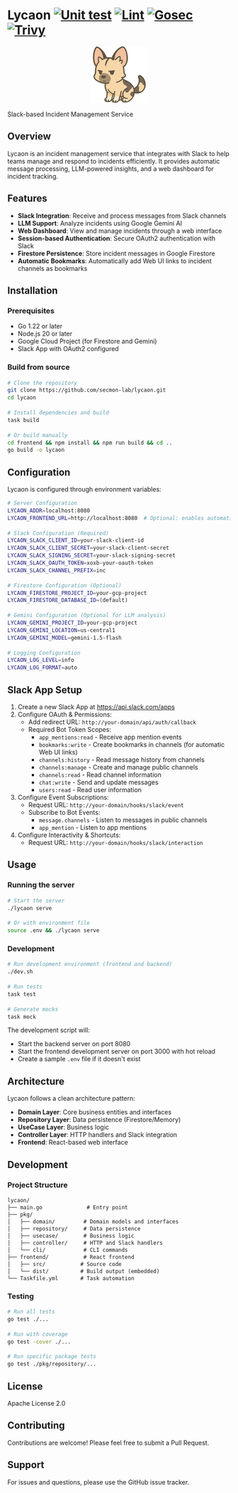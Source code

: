 # Lycaon [![Unit test](https://github.com/secmon-lab/lycaon/actions/workflows/test.yml/badge.svg)](https://github.com/secmon-lab/lycaon/actions/workflows/test.yml) [![Lint](https://github.com/secmon-lab/lycaon/actions/workflows/lint.yml/badge.svg)](https://github.com/secmon-lab/lycaon/actions/workflows/lint.yml) [![Gosec](https://github.com/secmon-lab/lycaon/actions/workflows/gosec.yml/badge.svg)](https://github.com/secmon-lab/lycaon/actions/workflows/gosec.yml) [![Trivy](https://github.com/secmon-lab/lycaon/actions/workflows/trivy.yml/badge.svg)](https://github.com/secmon-lab/lycaon/actions/workflows/trivy.yml)

<p align="center">
  <img src="./docs/images/logo_v0.png" height="128" />
</p>

Slack-based Incident Management Service

## Overview

Lycaon is an incident management service that integrates with Slack to help teams manage and respond to incidents efficiently. It provides automatic message processing, LLM-powered insights, and a web dashboard for incident tracking.

## Features

- **Slack Integration**: Receive and process messages from Slack channels
- **LLM Support**: Analyze incidents using Google Gemini AI
- **Web Dashboard**: View and manage incidents through a web interface
- **Session-based Authentication**: Secure OAuth2 authentication with Slack
- **Firestore Persistence**: Store incident messages in Google Firestore
- **Automatic Bookmarks**: Automatically add Web UI links to incident channels as bookmarks

## Installation

### Prerequisites

- Go 1.22 or later
- Node.js 20 or later
- Google Cloud Project (for Firestore and Gemini)
- Slack App with OAuth2 configured

### Build from source

```bash
# Clone the repository
git clone https://github.com/secmon-lab/lycaon.git
cd lycaon

# Install dependencies and build
task build

# Or build manually
cd frontend && npm install && npm run build && cd ..
go build -o lycaon
```

## Configuration

Lycaon is configured through environment variables:

```bash
# Server Configuration
LYCAON_ADDR=localhost:8080
LYCAON_FRONTEND_URL=http://localhost:8080  # Optional: enables automatic bookmark creation to incident Web UI

# Slack Configuration (Required)
LYCAON_SLACK_CLIENT_ID=your-slack-client-id
LYCAON_SLACK_CLIENT_SECRET=your-slack-client-secret
LYCAON_SLACK_SIGNING_SECRET=your-slack-signing-secret
LYCAON_SLACK_OAUTH_TOKEN=xoxb-your-oauth-token
LYCAON_SLACK_CHANNEL_PREFIX=inc

# Firestore Configuration (Optional)
LYCAON_FIRESTORE_PROJECT_ID=your-gcp-project
LYCAON_FIRESTORE_DATABASE_ID=(default)

# Gemini Configuration (Optional for LLM analysis)
LYCAON_GEMINI_PROJECT_ID=your-gcp-project
LYCAON_GEMINI_LOCATION=us-central1
LYCAON_GEMINI_MODEL=gemini-1.5-flash

# Logging Configuration
LYCAON_LOG_LEVEL=info
LYCAON_LOG_FORMAT=auto
```

## Slack App Setup

1. Create a new Slack App at https://api.slack.com/apps
2. Configure OAuth & Permissions:
   - Add redirect URL: `http://your-domain/api/auth/callback`
   - Required Bot Token Scopes:
     - `app_mentions:read` - Receive app mention events
     - `bookmarks:write` - Create bookmarks in channels (for automatic Web UI links)
     - `channels:history` - Read message history from channels
     - `channels:manage` - Create and manage public channels
     - `channels:read` - Read channel information
     - `chat:write` - Send and update messages
     - `users:read` - Read user information
3. Configure Event Subscriptions:
   - Request URL: `http://your-domain/hooks/slack/event`
   - Subscribe to Bot Events:
     - `message.channels` - Listen to messages in public channels
     - `app_mention` - Listen to app mentions
4. Configure Interactivity & Shortcuts:
   - Request URL: `http://your-domain/hooks/slack/interaction`

## Usage

### Running the server

```bash
# Start the server
./lycaon serve

# Or with environment file
source .env && ./lycaon serve
```

### Development

```bash
# Run development environment (frontend and backend)
./dev.sh

# Run tests
task test

# Generate mocks
task mock
```

The development script will:
- Start the backend server on port 8080
- Start the frontend development server on port 3000 with hot reload
- Create a sample `.env` file if it doesn't exist

## Architecture

Lycaon follows a clean architecture pattern:

- **Domain Layer**: Core business entities and interfaces
- **Repository Layer**: Data persistence (Firestore/Memory)
- **UseCase Layer**: Business logic
- **Controller Layer**: HTTP handlers and Slack integration
- **Frontend**: React-based web interface

## Development

### Project Structure

```
lycaon/
├── main.go              # Entry point
├── pkg/
│   ├── domain/         # Domain models and interfaces
│   ├── repository/     # Data persistence
│   ├── usecase/        # Business logic
│   ├── controller/     # HTTP and Slack handlers
│   └── cli/            # CLI commands
├── frontend/           # React frontend
│   ├── src/           # Source code
│   └── dist/          # Build output (embedded)
└── Taskfile.yml       # Task automation
```

### Testing

```bash
# Run all tests
go test ./...

# Run with coverage
go test -cover ./...

# Run specific package tests
go test ./pkg/repository/...
```

## License

Apache License 2.0

## Contributing

Contributions are welcome! Please feel free to submit a Pull Request.

## Support

For issues and questions, please use the GitHub issue tracker.
